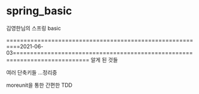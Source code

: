 # spring_basic
김영한님의 스프링 basic

==========================================================2021-06-03============================================================================
알게 된 것들

여러 단축키들
...정리중

moreunit을 통한 간편한 TDD

